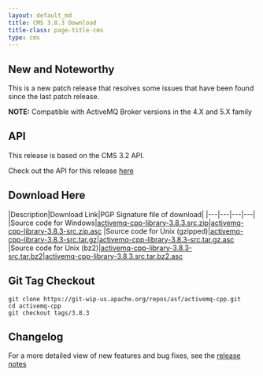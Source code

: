 ```yaml
---
layout: default_md
title: CMS 3.8.3 Download
title-class: page-title-cms
type: cms
---
```


New and Noteworthy
------------------

This is a new patch release that resolves some issues that have been found since the last patch release.

**NOTE:** Compatible with ActiveMQ Broker versions in the 4.X and 5.X family

API
---

This release is based on the CMS 3.2 API.

Check out the API for this release [here](../api_docs/activemqcpp-3.6.0/html)

Download Here
-------------

|Description|Download Link|PGP Signature file of download|
|---|---|---|---|
|Source code for Windows|[activemq-cpp-library-3.8.3.src.zip](http://archive.apache.org/dist/activemq/activemq-cpp/3.8.3/activemq-cpp-library-3.8.3-src.zip)|[activemq-cpp-library-3.8.3-src.zip.asc](http://archive.apache.org/dist/activemq/activemq-cpp/3.8.3/activemq-cpp-library-3.8.3-src.zip.asc)
|Source code for Unix (gzipped)|[activemq-cpp-library-3.8.3-src.tar.gz](http://archive.apache.org/dist/activemq/activemq-cpp/3.8.3/activemq-cpp-library-3.8.3-src.tar.gz)|[activemq-cpp-library-3.8.3-src.tar.gz.asc](http://archive.apache.org/dist/activemq/activemq-cpp/3.8.3/activemq-cpp-library-3.8.3-src.tar.gz.asc)
|Source code for Unix (bz2)|[activemq-cpp-library-3.8.3-src.tar.bz2](http://archive.apache.org/dist/activemq/activemq-cpp/3.8.3/activemq-cpp-library-3.8.3-src.tar.bz2)|[activemq-cpp-library-3.8.3.src.tar.bz2.asc](http://archive.apache.org/dist/activemq/activemq-cpp/3.8.3/activemq-cpp-library-3.8.3-src.tar.bz2.asc)

Git Tag Checkout
----------------
```
git clone https://git-wip-us.apache.org/repos/asf/activemq-cpp.git  
cd activemq-cpp  
git checkout tags/3.8.3
```

Changelog
---------

For a more detailed view of new features and bug fixes, see the [release notes](https://issues.apache.org/jira/secure/ReleaseNote.jspa?projectId=12311207&styleName=Html&version=12325744)

